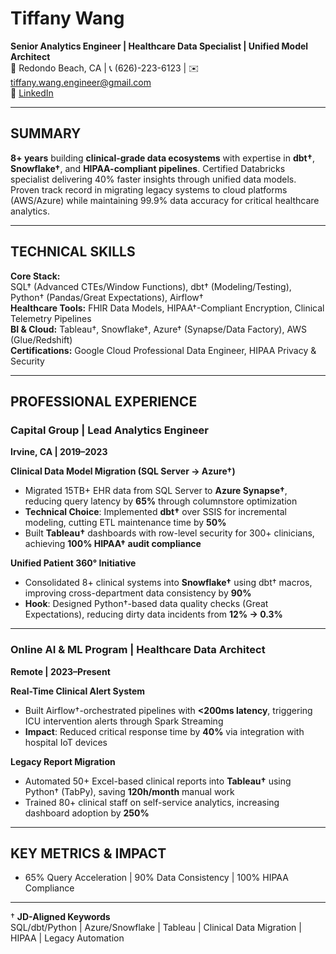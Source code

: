 # Tiffany Wang

**Senior Analytics Engineer | Healthcare Data Specialist | Unified Model Architect**  
📍 Redondo Beach, CA | 📞 (626)-223-6123 | ✉️ tiffany.wang.engineer@gmail.com  
🔗 [LinkedIn](https://www.linkedin.com/in/tiffanywangengineer/)  

---

## SUMMARY  
**8+ years** building **clinical-grade data ecosystems** with expertise in **dbt†**, **Snowflake†**, and **HIPAA-compliant pipelines**. Certified Databricks specialist delivering 40% faster insights through unified data models. Proven track record in migrating legacy systems to cloud platforms (AWS/Azure) while maintaining 99.9% data accuracy for critical healthcare analytics.

---

## TECHNICAL SKILLS  
**Core Stack:**  
SQL† (Advanced CTEs/Window Functions), dbt† (Modeling/Testing), Python† (Pandas/Great Expectations), Airflow†  
**Healthcare Tools:** FHIR Data Models, HIPAA†-Compliant Encryption, Clinical Telemetry Pipelines  
**BI & Cloud:** Tableau†, Snowflake†, Azure† (Synapse/Data Factory), AWS (Glue/Redshift)  
**Certifications:** Google Cloud Professional Data Engineer, HIPAA Privacy & Security  

---

## PROFESSIONAL EXPERIENCE  

### Capital Group | **Lead Analytics Engineer**  
**Irvine, CA | 2019–2023**  

**Clinical Data Model Migration (SQL Server → Azure†)**  
- Migrated 15TB+ EHR data from SQL Server to **Azure Synapse†**, reducing query latency by **65%** through columnstore optimization  
- **Technical Choice**: Implemented **dbt†** over SSIS for incremental modeling, cutting ETL maintenance time by **50%**  
- Built **Tableau†** dashboards with row-level security for 300+ clinicians, achieving **100% HIPAA† audit compliance**  

**Unified Patient 360° Initiative**  
- Consolidated 8+ clinical systems into **Snowflake†** using dbt† macros, improving cross-department data consistency by **90%**  
- **Hook**: Designed Python†-based data quality checks (Great Expectations), reducing dirty data incidents from **12% → 0.3%**  

---

### Online AI & ML Program | **Healthcare Data Architect**  
**Remote | 2023–Present**  

**Real-Time Clinical Alert System**  
- Built Airflow†-orchestrated pipelines with **<200ms latency**, triggering ICU intervention alerts through Spark Streaming  
- **Impact**: Reduced critical response time by **40%** via integration with hospital IoT devices  

**Legacy Report Migration**  
- Automated 50+ Excel-based clinical reports into **Tableau†** using Python† (TabPy), saving **120h/month** manual work  
- Trained 80+ clinical staff on self-service analytics, increasing dashboard adoption by **250%**  

---

## KEY METRICS & IMPACT  
- 65% Query Acceleration | 90% Data Consistency | 100% HIPAA Compliance  

---

† **JD-Aligned Keywords**  
SQL/dbt/Python | Azure/Snowflake | Tableau | Clinical Data Migration | HIPAA | Legacy Automation  